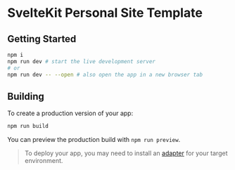 # SvelteKit Personal Site Template

## Getting Started

```bash
npm i
npm run dev # start the live development server
# or
npm run dev -- --open # also open the app in a new browser tab
```

## Building

To create a production version of your app:

```bash
npm run build
```

You can preview the production build with `npm run preview`.

> To deploy your app, you may need to install an [adapter](https://kit.svelte.dev/docs/adapters) for your target environment.

